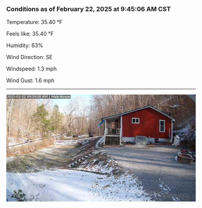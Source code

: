 ### Conditions as of February 22, 2025 at 9:45:06 AM CST 

Temperature: 35.40 &deg;F

Feels like: 35.40 &deg;F

Humidity: 63%

Wind Direction: SE

Windspeed: 1.3 mph

Wind Gust: 1.6 mph

---

<img src="./images/latest.jpeg"/>

